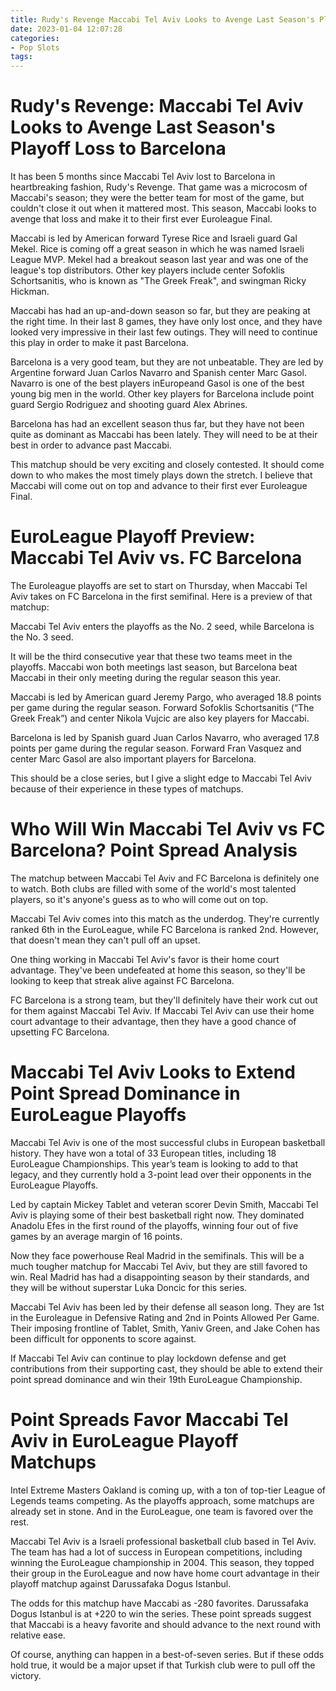 ```yaml
---
title: Rudy's Revenge Maccabi Tel Aviv Looks to Avenge Last Season's Playoff Loss to Barcelona
date: 2023-01-04 12:07:28
categories:
- Pop Slots
tags:
---
```



#  Rudy's Revenge: Maccabi Tel Aviv Looks to Avenge Last Season's Playoff Loss to Barcelona

It has been 5 months since Maccabi Tel Aviv lost to Barcelona in heartbreaking fashion, Rudy's Revenge. That game was a microcosm of Maccabi's season; they were the better team for most of the game, but couldn't close it out when it mattered most. This season, Maccabi looks to avenge that loss and make it to their first ever Euroleague Final.

Maccabi is led by American forward Tyrese Rice and Israeli guard Gal Mekel. Rice is coming off a great season in which he was named Israeli League MVP. Mekel had a breakout season last year and was one of the league's top distributors. Other key players include center Sofoklis Schortsanitis, who is known as "The Greek Freak", and swingman Ricky Hickman.

Maccabi has had an up-and-down season so far, but they are peaking at the right time. In their last 8 games, they have only lost once, and they have looked very impressive in their last few outings. They will need to continue this play in order to make it past Barcelona.

Barcelona is a very good team, but they are not unbeatable. They are led by Argentine forward Juan Carlos Navarro and Spanish center Marc Gasol. Navarro is one of the best players inEuropeand Gasol is one of the best young big men in the world. Other key players for Barcelona include point guard Sergio Rodriguez and shooting guard Alex Abrines.

Barcelona has had an excellent season thus far, but they have not been quite as dominant as Maccabi has been lately. They will need to be at their best in order to advance past Maccabi.

This matchup should be very exciting and closely contested. It should come down to who makes the most timely plays down the stretch. I believe that Maccabi will come out on top and advance to their first ever Euroleague Final.

#  EuroLeague Playoff Preview: Maccabi Tel Aviv vs. FC Barcelona

The Euroleague playoffs are set to start on Thursday, when Maccabi Tel Aviv takes on FC Barcelona in the first semifinal. Here is a preview of that matchup:

Maccabi Tel Aviv enters the playoffs as the No. 2 seed, while Barcelona is the No. 3 seed.

It will be the third consecutive year that these two teams meet in the playoffs. Maccabi won both meetings last season, but Barcelona beat Maccabi in their only meeting during the regular season this year.

Maccabi is led by American guard Jeremy Pargo, who averaged 18.8 points per game during the regular season. Forward Sofoklis Schortsanitis (“The Greek Freak”) and center Nikola Vujcic are also key players for Maccabi.

Barcelona is led by Spanish guard Juan Carlos Navarro, who averaged 17.8 points per game during the regular season. Forward Fran Vasquez and center Marc Gasol are also important players for Barcelona.

This should be a close series, but I give a slight edge to Maccabi Tel Aviv because of their experience in these types of matchups.

#  Who Will Win Maccabi Tel Aviv vs FC Barcelona? Point Spread Analysis

The matchup between Maccabi Tel Aviv and FC Barcelona is definitely one to watch. Both clubs are filled with some of the world's most talented players, so it's anyone's guess as to who will come out on top.

Maccabi Tel Aviv comes into this match as the underdog. They're currently ranked 6th in the EuroLeague, while FC Barcelona is ranked 2nd. However, that doesn't mean they can't pull off an upset.

One thing working in Maccabi Tel Aviv's favor is their home court advantage. They've been undefeated at home this season, so they'll be looking to keep that streak alive against FC Barcelona.

FC Barcelona is a strong team, but they'll definitely have their work cut out for them against Maccabi Tel Aviv. If Maccabi Tel Aviv can use their home court advantage to their advantage, then they have a good chance of upsetting FC Barcelona.

#  Maccabi Tel Aviv Looks to Extend Point Spread Dominance in EuroLeague Playoffs

Maccabi Tel Aviv is one of the most successful clubs in European basketball history. They have won a total of 33 European titles, including 18 EuroLeague Championships. This year’s team is looking to add to that legacy, and they currently hold a 3-point lead over their opponents in the EuroLeague Playoffs.

Led by captain Mickey Tablet and veteran scorer Devin Smith, Maccabi Tel Aviv is playing some of their best basketball right now. They dominated Anadolu Efes in the first round of the playoffs, winning four out of five games by an average margin of 16 points.

Now they face powerhouse Real Madrid in the semifinals. This will be a much tougher matchup for Maccabi Tel Aviv, but they are still favored to win. Real Madrid has had a disappointing season by their standards, and they will be without superstar Luka Doncic for this series.

Maccabi Tel Aviv has been led by their defense all season long. They are 1st in the Euroleague in Defensive Rating and 2nd in Points Allowed Per Game. Their imposing frontline of Tablet, Smith, Yaniv Green, and Jake Cohen has been difficult for opponents to score against.

If Maccabi Tel Aviv can continue to play lockdown defense and get contributions from their supporting cast, they should be able to extend their point spread dominance and win their 19th EuroLeague Championship.

#  Point Spreads Favor Maccabi Tel Aviv in EuroLeague Playoff Matchups

Intel Extreme Masters Oakland is coming up, with a ton of top-tier League of Legends teams competing. As the playoffs approach, some matchups are already set in stone. And in the EuroLeague, one team is favored over the rest.

Maccabi Tel Aviv is a Israeli professional basketball club based in Tel Aviv. The team has had a lot of success in European competitions, including winning the EuroLeague championship in 2004. This season, they topped their group in the EuroLeague and now have home court advantage in their playoff matchup against Darussafaka Dogus Istanbul.

The odds for this matchup have Maccabi as -280 favorites. Darussafaka Dogus Istanbul is at +220 to win the series. These point spreads suggest that Maccabi is a heavy favorite and should advance to the next round with relative ease.

Of course, anything can happen in a best-of-seven series. But if these odds hold true, it would be a major upset if that Turkish club were to pull off the victory.